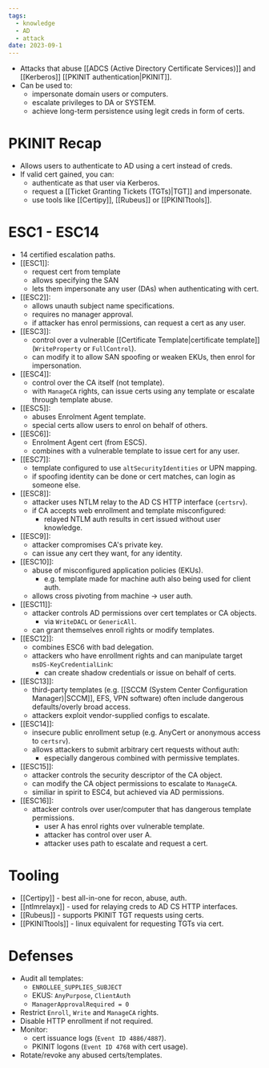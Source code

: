```yaml
---
tags:
  - knowledge
  - AD
  - attack
date: 2023-09-1
---
```

- Attacks that abuse [[ADCS (Active Directory Certificate Services)]] and [[Kerberos]] [[PKINIT authentication|PKINIT]].
- Can be used to:
	- impersonate domain users or computers.
	- escalate privileges to DA or SYSTEM.
	- achieve long-term persistence using legit creds in form of certs.
# PKINIT Recap

- Allows users to authenticate to AD using a cert instead of creds.
- If valid cert gained, you can:
	- authenticate as that user via Kerberos.
	- request a [[Ticket Granting Tickets (TGTs)|TGT]] and impersonate.
	- use tools like [[Certipy]], [[Rubeus]] or [[PKINITtools]].
# ESC1 - ESC14

- 14 certified escalation paths.
- [[ESC1]]:
	- request cert from template
	- allows specifying the SAN
	- lets them impersonate any user (DAs) when authenticating with cert.
- [[ESC2]]:
	- allows unauth subject name specifications.
	- requires no manager approval.
	- if attacker has enrol permissions, can request a cert as any user.
- [[ESC3]]:
	- control over a vulnerable [[Certificate Template|certificate template]] (`WriteProperty`  or `FullControl`).
	- can modify it to allow SAN spoofing or weaken EKUs, then enrol for impersonation.
- [[ESC4]]:
	- control over the CA itself (not template).
	- with `ManageCA` rights, can issue certs using any template or escalate through template abuse.
- [[ESC5]]:
	- abuses Enrolment Agent template.
	- special certs allow users to enrol on behalf of others.
- [[ESC6]]:
	- Enrolment Agent cert (from ESC5).
	- combines with a vulnerable template to issue cert for any user.
- [[ESC7]]:
	- template configured to use `altSecurityIdentities` or UPN mapping.
	- if spoofing identity can be done or cert matches, can login as someone else.
- [[ESC8]]:
	- attacker uses NTLM relay to the AD CS HTTP interface (`certsrv`).
	- if CA accepts web enrollment and template misconfigured:
		- relayed NTLM auth results in cert issued without user knowledge.
- [[ESC9]]:
	- attacker compromises CA's private key.
	- can issue any cert they want, for any identity.
- [[ESC10]]:
	- abuse of misconfigured application policies (EKUs).
		- e.g. template made for machine auth also being used for client auth.
	- allows cross pivoting from machine -> user auth.
- [[ESC11]]:
	- attacker controls AD permissions over cert templates or CA objects.
		- via `WriteDACL` or `GenericAll`.
	- can grant themselves enroll rights or modify templates.
- [[ESC12]]:
	- combines ESC6 with bad delegation.
	- attackers who have enrollment rights and can manipulate target `msDS-KeyCredentialLink`:
		- can create shadow credentials or issue on behalf of certs.
- [[ESC13]]:
	- third-party templates (e.g. [[SCCM (System Center Configuration Manager)|SCCM]], EFS, VPN software) often include dangerous defaults/overly broad access.
	- attackers exploit vendor-supplied configs to escalate.
- [[ESC14]]:
	- insecure public enrollment setup (e.g. AnyCert or anonymous access to `certsrv`).
	- allows attackers to submit arbitrary cert requests without auth:
		- especially dangerous combined with permissive templates.
- [[ESC15]]:
	- attacker controls the security descriptor of the CA object.
	- can modify the CA object permissions to escalate to `ManageCA`.
	- similiar in spirit to ESC4, but achieved via AD permissions.
- [[ESC16]]:
	- attacker controls over user/computer that has dangerous template permissions.
		- user A has enrol rights over vulnerable template.
		- attacker has control over user A.
		- attacker uses path to escalate and request a cert.
# Tooling

- [[Certipy]] - best all-in-one for recon, abuse, auth.
- [[ntlmrelayx]] - used for relaying creds to AD CS HTTP interfaces.
- [[Rubeus]] - supports PKINIT TGT requests using certs.
- [[PKINITtools]] - linux equivalent for requesting TGTs via cert.
# Defenses

- Audit all templates:
	- `ENROLLEE_SUPPLIES_SUBJECT`
	- EKUS: `AnyPurpose`, `ClientAuth`
	- `ManagerApprovalRequired = 0`
- Restrict `Enroll`, `Write` and `ManageCA` rights.
- Disable HTTP enrollment if not required.
- Monitor:
	- cert issuance logs (`Event ID 4886/4887`).
	- PKINIT logons (`Event ID 4768` with cert usage).
- Rotate/revoke any abused certs/templates.

